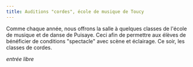 ```yaml
---
title: Auditions "cordes", école de musique de Toucy
---
```


Comme chaque année, nous offrons la salle à quelques classes de l'école de musique et de danse de Puisaye. Ceci afin de permettre aux élèves de bénéficier de conditions "spectacle" avec scène et éclairage. Ce soir, les classes de cordes.

*entrée libre*
